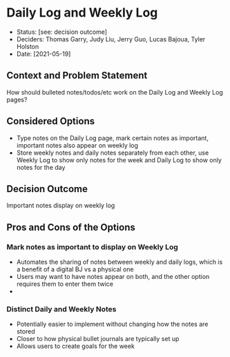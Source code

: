 # Daily Log and Weekly Log 

- Status: [see: decision outcome]
- Deciders: Thomas Garry, Judy Liu, Jerry Guo, Lucas Bajoua, Tyler Holston
- Date: [2021-05-19]

## Context and Problem Statement

How should bulleted notes/todos/etc work on the Daily Log and Weekly Log pages?

## Considered Options

- Type notes on the Daily Log page, mark certain notes as important, important notes also appear on weekly log
- Store weekly notes and daily notes separately from each other, use Weekly Log to show only notes for the week and Daily Log to show only notes for the day

## Decision Outcome

Important notes display on weekly log

## Pros and Cons of the Options

### Mark notes as important to display on Weekly Log

- Automates the sharing of notes between weekly and daily logs, which is a benefit of a digital BJ vs a physical one
- Users may want to have notes appear on both, and the other option requires them to enter them twice
- 

### Distinct Daily and Weekly Notes

- Potentially easier to implement without changing how the notes are stored
- Closer to how physical bullet journals are typically set up
- Allows users to create goals for the week